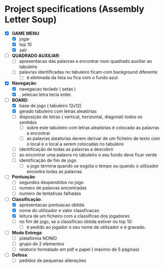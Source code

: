 # Project specifications (Assembly Letter Soup)

- [x] **GAME MENU**
   - [x] jogar
   - [x] top 10
   - [x] sair

- [ ] **QUADRADO AUXILIAR**:
    - [ ] apresentacao das palavras a encontrar num quadrado auxiliar ao tabuleiro
    - [ ] palavras identificadas no tabuleiro ficam com background diferente
      - [ ] é eliminada da lista ou fica com o fundo azul.

- [x] **Navegação**:
    - [x] navegacao teclado ( setas )
    - [x] . selecao letra tecla enter.

- [ ] **BOARD**:
    - [x] base de jogo ( tabuleiro 12x12)
    - [x] gerado tabuleiro com letras aleatórias
    - [ ] disposição de letras ( vertical, horizontal, diagonal) todos os sentidos
        - [ ] sobre este tabuleiro com letras aleatórias é colocado as palavras a encontrar
        - [ ] as palavras aleatorias devem derivar de um ficheiro de texto com o local e o local a serem colocadas no tabuleiro
    - [ ] identificação de todas as palavras a descobrir
    - [ ] ao encontrar uma palavra no tabuleiro o seu fundo deve ficar verde
    - [ ] identificação de fim de jogo
        - [ ] o jogo termina quando se esgota o tempo ou quando o utilizador encontra todas as palavras

- [ ] **Pontuação**:
    - [ ] segundos despendidos no jogo
    - [ ] numero de palavras encontradas
    - [ ] numero de tentativas falhadas

- [ ] **Classificação**:
    - [x] apresentacao pontuacao obtida
    - [x] nome do utilizador e valor classficacao
    - [x] leitura de um ficheiro com a classificao dos jogadores
    - [ ] no fim de jogo, se a classificao obtida estiver no top 10:
        - [ ] é pedido ao jogador o seu nome de utilizador e é gravado.

- [ ] **Modo Entrega**:
    - [ ] plataforma NONIO
    - [ ] grupo de 2 elementos
    - [ ] relatorio formatado em pdf e papel ( máximo de 5 páginas)

- [ ] **Defesa**:
    - [ ] pedidos de pequenas alterações